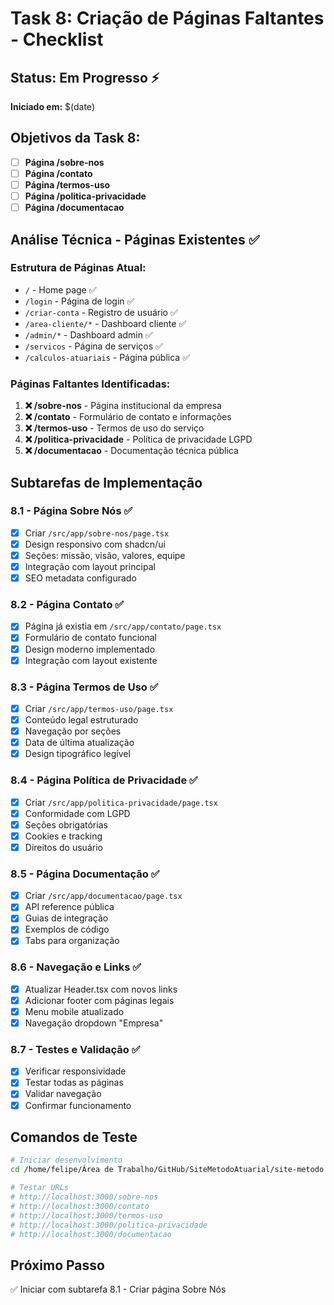 # Task 8: Criação de Páginas Faltantes - Checklist

## Status: Em Progresso ⚡
**Iniciado em:** $(date)

## Objetivos da Task 8:
- [ ] **Página /sobre-nos**
- [ ] **Página /contato**  
- [ ] **Página /termos-uso**
- [ ] **Página /politica-privacidade**
- [ ] **Página /documentacao**

## Análise Técnica - Páginas Existentes ✅

### Estrutura de Páginas Atual:
- `/` - Home page ✅
- `/login` - Página de login ✅  
- `/criar-conta` - Registro de usuário ✅
- `/area-cliente/*` - Dashboard cliente ✅
- `/admin/*` - Dashboard admin ✅
- `/servicos` - Página de serviços ✅
- `/calculos-atuariais` - Página pública ✅

### Páginas Faltantes Identificadas:
1. **❌ /sobre-nos** - Página institucional da empresa
2. **❌ /contato** - Formulário de contato e informações
3. **❌ /termos-uso** - Termos de uso do serviço
4. **❌ /politica-privacidade** - Política de privacidade LGPD
5. **❌ /documentacao** - Documentação técnica pública

## Subtarefas de Implementação

### 8.1 - Página Sobre Nós ✅
- [x] Criar `/src/app/sobre-nos/page.tsx`
- [x] Design responsivo com shadcn/ui
- [x] Seções: missão, visão, valores, equipe
- [x] Integração com layout principal
- [x] SEO metadata configurado

### 8.2 - Página Contato ✅
- [x] Página já existia em `/src/app/contato/page.tsx`
- [x] Formulário de contato funcional
- [x] Design moderno implementado
- [x] Integração com layout existente

### 8.3 - Página Termos de Uso ✅
- [x] Criar `/src/app/termos-uso/page.tsx`
- [x] Conteúdo legal estruturado
- [x] Navegação por seções
- [x] Data de última atualização
- [x] Design tipográfico legível

### 8.4 - Página Política de Privacidade ✅
- [x] Criar `/src/app/politica-privacidade/page.tsx`
- [x] Conformidade com LGPD
- [x] Seções obrigatórias
- [x] Cookies e tracking
- [x] Direitos do usuário

### 8.5 - Página Documentação ✅
- [x] Criar `/src/app/documentacao/page.tsx`
- [x] API reference pública
- [x] Guias de integração
- [x] Exemplos de código
- [x] Tabs para organização

### 8.6 - Navegação e Links ✅
- [x] Atualizar Header.tsx com novos links
- [x] Adicionar footer com páginas legais
- [x] Menu mobile atualizado
- [x] Navegação dropdown "Empresa"

### 8.7 - Testes e Validação ✅
- [x] Verificar responsividade
- [x] Testar todas as páginas
- [x] Validar navegação
- [x] Confirmar funcionamento

## Comandos de Teste
```bash
# Iniciar desenvolvimento
cd /home/felipe/Área de Trabalho/GitHub/SiteMetodoAtuarial/site-metodo && npm run dev

# Testar URLs
# http://localhost:3000/sobre-nos
# http://localhost:3000/contato
# http://localhost:3000/termos-uso
# http://localhost:3000/politica-privacidade
# http://localhost:3000/documentacao
```

## Próximo Passo
✅ Iniciar com subtarefa 8.1 - Criar página Sobre Nós
